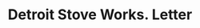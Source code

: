 ---
doi: 10.7916/D8V99M50
date_other: '1913'
date_other_textual: '1913'
form: correspondence
genre:
- Letters (correspondence)
name:
- Detroit Stove Works
object_in_context_url: https://biggert.cul.columbia.edu/items/view/ave_biggert_00611
subject_hierarchical_geographic:
- Detroit, Michigan, United States
subject_name:
- Detroit Stove Works
title: Detroit Stove Works. Letter
sort_title: Detroit Stove Works. Letter
call_number: ave_biggert_00611
coordinates:
- 42.331388888888895,-83.04583333333333
pid: ave_biggert_00611
identifiers: ave_biggert_00611
thumbnail: https://derivativo-2.library.columbia.edu/iiif/2/ldpd:343612/full/!256,256/0/native.jpg
permalink: /biggert/ave_biggert_00611/
layout: iiif-image-page
---